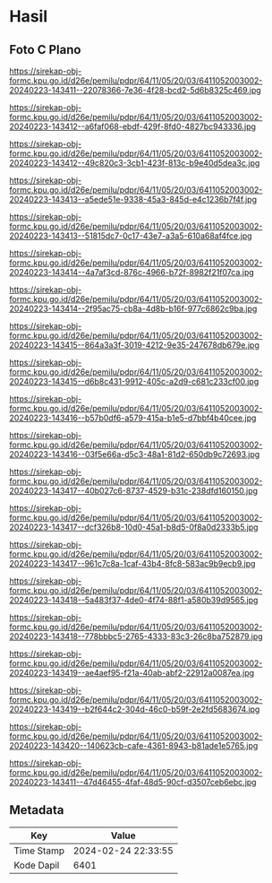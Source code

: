 # Hasil

## Foto C Plano

https://sirekap-obj-formc.kpu.go.id/d26e/pemilu/pdpr/64/11/05/20/03/6411052003002-20240223-143411--22078366-7e36-4f28-bcd2-5d6b8325c469.jpg

https://sirekap-obj-formc.kpu.go.id/d26e/pemilu/pdpr/64/11/05/20/03/6411052003002-20240223-143412--a6faf068-ebdf-429f-8fd0-4827bc943336.jpg

https://sirekap-obj-formc.kpu.go.id/d26e/pemilu/pdpr/64/11/05/20/03/6411052003002-20240223-143412--49c820c3-3cb1-423f-813c-b9e40d5dea3c.jpg

https://sirekap-obj-formc.kpu.go.id/d26e/pemilu/pdpr/64/11/05/20/03/6411052003002-20240223-143413--a5ede51e-9338-45a3-845d-e4c1236b7f4f.jpg

https://sirekap-obj-formc.kpu.go.id/d26e/pemilu/pdpr/64/11/05/20/03/6411052003002-20240223-143413--51815dc7-0c17-43e7-a3a5-610a68af4fce.jpg

https://sirekap-obj-formc.kpu.go.id/d26e/pemilu/pdpr/64/11/05/20/03/6411052003002-20240223-143414--4a7af3cd-876c-4966-b72f-8982f21f07ca.jpg

https://sirekap-obj-formc.kpu.go.id/d26e/pemilu/pdpr/64/11/05/20/03/6411052003002-20240223-143414--2f95ac75-cb8a-4d8b-b16f-977c6862c9ba.jpg

https://sirekap-obj-formc.kpu.go.id/d26e/pemilu/pdpr/64/11/05/20/03/6411052003002-20240223-143415--864a3a3f-3019-4212-9e35-247678db679e.jpg

https://sirekap-obj-formc.kpu.go.id/d26e/pemilu/pdpr/64/11/05/20/03/6411052003002-20240223-143415--d6b8c431-9912-405c-a2d9-c681c233cf00.jpg

https://sirekap-obj-formc.kpu.go.id/d26e/pemilu/pdpr/64/11/05/20/03/6411052003002-20240223-143416--b57b0df6-a579-415a-b1e5-d7bbf4b40cee.jpg

https://sirekap-obj-formc.kpu.go.id/d26e/pemilu/pdpr/64/11/05/20/03/6411052003002-20240223-143416--03f5e66a-d5c3-48a1-81d2-650db9c72693.jpg

https://sirekap-obj-formc.kpu.go.id/d26e/pemilu/pdpr/64/11/05/20/03/6411052003002-20240223-143417--40b027c6-8737-4529-b31c-238dfd160150.jpg

https://sirekap-obj-formc.kpu.go.id/d26e/pemilu/pdpr/64/11/05/20/03/6411052003002-20240223-143417--dcf326b8-10d0-45a1-b8d5-0f8a0d2333b5.jpg

https://sirekap-obj-formc.kpu.go.id/d26e/pemilu/pdpr/64/11/05/20/03/6411052003002-20240223-143417--961c7c8a-1caf-43b4-8fc8-583ac9b9ecb9.jpg

https://sirekap-obj-formc.kpu.go.id/d26e/pemilu/pdpr/64/11/05/20/03/6411052003002-20240223-143418--5a483f37-4de0-4f74-88f1-a580b39d9565.jpg

https://sirekap-obj-formc.kpu.go.id/d26e/pemilu/pdpr/64/11/05/20/03/6411052003002-20240223-143418--778bbbc5-2765-4333-83c3-26c8ba752879.jpg

https://sirekap-obj-formc.kpu.go.id/d26e/pemilu/pdpr/64/11/05/20/03/6411052003002-20240223-143419--ae4aef95-f21a-40ab-abf2-22912a0087ea.jpg

https://sirekap-obj-formc.kpu.go.id/d26e/pemilu/pdpr/64/11/05/20/03/6411052003002-20240223-143419--b2f644c2-304d-46c0-b59f-2e2fd5683674.jpg

https://sirekap-obj-formc.kpu.go.id/d26e/pemilu/pdpr/64/11/05/20/03/6411052003002-20240223-143420--140623cb-cafe-4361-8943-b81ade1e5765.jpg

https://sirekap-obj-formc.kpu.go.id/d26e/pemilu/pdpr/64/11/05/20/03/6411052003002-20240223-143411--47d46455-4faf-48d5-90cf-d3507ceb6ebc.jpg


## Metadata

| Key        | Value               |
| ---------- | ------------------- |
| Time Stamp | 2024-02-24 22:33:55 |
| Kode Dapil | 6401                |



